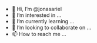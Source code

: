 - 👋 Hi, I’m @jonasariel
- 👀 I’m interested in ...
- 🌱 I’m currently learning ...
- 💞️ I’m looking to collaborate on ...
- 📫 How to reach me ...

<!---
jonasariel/jonasariel is a ✨ special ✨ repository because its `README.md` (this file) appears on your GitHub profile.
You can click the Preview link to take a look at your changes.
--->
